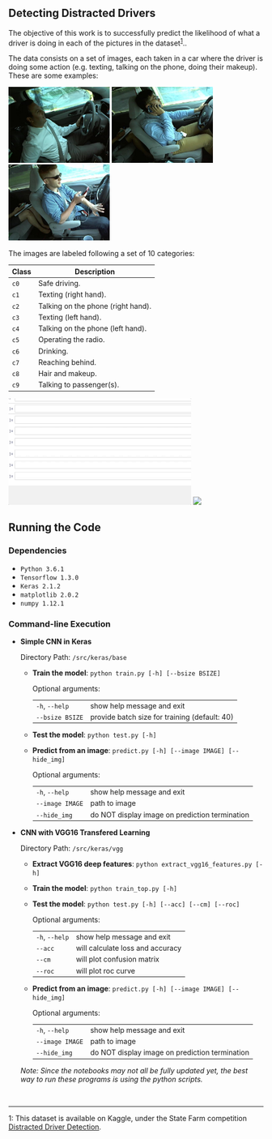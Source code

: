 ## Detecting Distracted Drivers

The objective of this work is to successfully predict the likelihood of what a driver is doing in each of the pictures in the dataset<sup>[1](#kaggle)</sup>..

The data consists on a set of images, each taken in a car where the driver is doing some action (e.g. texting, talking on the phone, doing their makeup). These are some examples:

<img src="./res/1.jpg" width="200"> <img src="./res/2.jpg" width="200"> <img src="./res/3.jpg" width="200">

The images are labeled following a set of 10 categories:

|Class|Description|
|-----|-----------|
| `c0` | Safe driving. |
| `c1` | Texting (right hand). |
| `c2` | Talking on the phone (right hand). |
| `c3` | Texting (left hand). |
| `c4` | Talking on the phone (left hand). |
| `c5` | Operating the radio. |
| `c6` | Drinking. |
| `c7` | Reaching behind. |
| `c8` | Hair and makeup. |
| `c9` | Talking to passenger(s). |

<img src="./res/predict.gif" height="210"> <img src="./res/predict-cl.gif" height="235">

## Running the Code

### Dependencies

* `Python 3.6.1`
* `Tensorflow 1.3.0`
* `Keras 2.1.2`
* `matplotlib 2.0.2`
* `numpy 1.12.1`

### Command-line Execution

* **Simple CNN in Keras**

	Directory Path: `/src/keras/base`

	* **Train the model**: `python train.py [-h] [--bsize BSIZE]`

		Optional arguments:
	
		| | |
		|-------------|--------|
		|`-h`, `--help`|show help message and exit |
		|`--bsize BSIZE`|provide batch size for training (default: 40)|
	
	* **Test the model**: `python test.py [-h]`
	
	* **Predict from an image**: `predict.py [-h] [--image IMAGE] [--hide_img]`

		Optional arguments:
	
		| | |
		|-------------|--------|
		|`-h`, `--help`|show help message and exit |
		|`--image IMAGE`|path to image|
  		|`--hide_img`|do NOT display image on prediction termination|

* **CNN with VGG16 Transfered Learning**

	Directory Path: `/src/keras/vgg`
	
	* **Extract VGG16 deep features**: `python extract_vgg16_features.py [-h]`

	* **Train the model**: `python train_top.py [-h]`
	
	* **Test the model**: `python test.py [-h] [--acc] [--cm] [--roc]`

		Optional arguments:
	
		| | |
		|-------------|--------|
		|`-h`, `--help`|show help message and exit |
		|`--acc`|will calculate loss and accuracy|
		|`--cm`|will plot confusion matrix|
		|`--roc`|will plot roc curve|
	
	* **Predict from an image**: `predict.py [-h] [--image IMAGE] [--hide_img]`

		Optional arguments:
	
		| | |
		|-------------|--------|
		|`-h`, `--help`|show help message and exit |
		|`--image IMAGE`|path to image|
  		|`--hide_img`|do NOT display image on prediction termination

	*Note: Since the notebooks may not all be fully updated yet, the best way to run these programs is using the python scripts.*


<br>

---

<a name="kaggle">1</a>: This dataset is available on Kaggle, under the State Farm competition [Distracted Driver Detection](https://www.kaggle.com/c/state-farm-distracted-driver-detection).